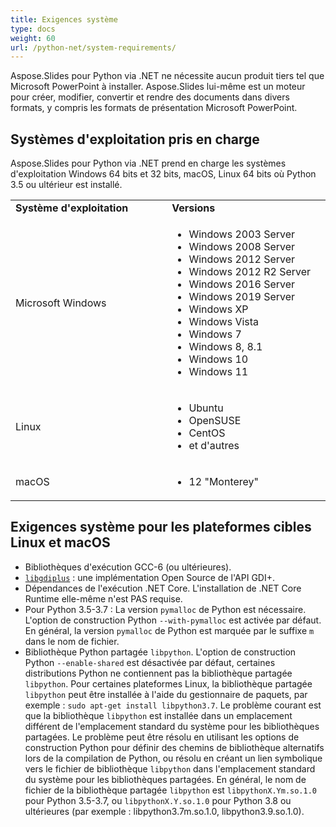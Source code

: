 ```yaml
---
title: Exigences système
type: docs
weight: 60
url: /python-net/system-requirements/
---
```

Aspose.Slides pour Python via .NET ne nécessite aucun produit tiers tel que Microsoft PowerPoint à installer. Aspose.Slides lui-même est un moteur pour créer, modifier, convertir et rendre des documents dans divers formats, y compris les formats de présentation Microsoft PowerPoint.

## Systèmes d'exploitation pris en charge

Aspose.Slides pour Python via .NET prend en charge les systèmes d'exploitation Windows 64 bits et 32 bits, macOS, Linux 64 bits où Python 3.5 ou ultérieur est installé.

<table>  
    <tr>
        <td style="font-weight: bold; width:400px">Système d'exploitation</td>
        <td style="font-weight: bold; width:400px">Versions</td>
    </tr>
    <tr>
        <td>Microsoft Windows</td>
        <td>
            <ul>
                <li>Windows 2003 Server</li>
                <li>Windows 2008 Server</li>
                <li>Windows 2012 Server</li>
                <li>Windows 2012 R2 Server</li>
                <li>Windows 2016 Server</li>
                <li>Windows 2019 Server</li>
                <li>Windows XP</li>
                <li>Windows Vista</li>
                <li>Windows 7</li>
                <li>Windows 8, 8.1</li>
                <li>Windows 10</li>
                <li>Windows 11</li>
            </ul>
        </td>
    </tr>
    <tr>
        <td>Linux</td>
        <td>
            <ul>
                <li>Ubuntu</li>
                <li>OpenSUSE</li>
                <li>CentOS</li>
                <li>et d'autres</li>
            </ul>
        </td>
    </tr>
    <tr>
        <td>macOS</td>
        <td>
            <ul>
                <li>12 "Monterey"</li>
            </ul>
        </td>
    </tr>
</table>

## Exigences système pour les plateformes cibles Linux et macOS

- Bibliothèques d'exécution GCC-6 (ou ultérieures).
- [`libgdiplus`](https://github.com/mono/libgdiplus) : une implémentation Open Source de l'API GDI+.
- Dépendances de l'exécution .NET Core. L'installation de .NET Core Runtime elle-même n'est PAS requise.
- Pour Python 3.5-3.7 : La version `pymalloc` de Python est nécessaire. L'option de construction Python `--with-pymalloc` est activée par défaut. En général, la version `pymalloc` de Python est marquée par le suffixe `m` dans le nom de fichier.
- Bibliothèque Python partagée `libpython`. L'option de construction Python `--enable-shared` est désactivée par défaut, certaines distributions Python ne contiennent pas la bibliothèque partagée `libpython`. Pour certaines plateformes Linux, la bibliothèque partagée `libpython` peut être installée à l'aide du gestionnaire de paquets, par exemple : `sudo apt-get install libpython3.7`. Le problème courant est que la bibliothèque `libpython` est installée dans un emplacement différent de l'emplacement standard du système pour les bibliothèques partagées. Le problème peut être résolu en utilisant les options de construction Python pour définir des chemins de bibliothèque alternatifs lors de la compilation de Python, ou résolu en créant un lien symbolique vers le fichier de bibliothèque `libpython` dans l'emplacement standard du système pour les bibliothèques partagées. En général, le nom de fichier de la bibliothèque partagée `libpython` est `libpythonX.Ym.so.1.0` pour Python 3.5-3.7, ou `libpythonX.Y.so.1.0` pour Python 3.8 ou ultérieures (par exemple : libpython3.7m.so.1.0, libpython3.9.so.1.0).  